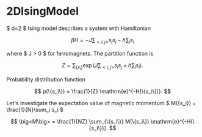# 2DIsingModel

$ d=2 $ Ising model describes a system with Hamiltonian

$$ \beta H = - J \sum_{<i,j>}s_is_j - h \sum_i s_i $$

where $ J > 0 $ for ferromagnets. The partition function is

$$ Z = \sum_{\{s_i\}} \exp \Bigg( J \sum_{<i,j>}s_is_j + h \sum_i s_i \Bigg). $$

Probability distribution function

$$ p(\{s_i\}) = \frac{1}{Z} \mathrm{e}^{-H(\{s_i\})}. $$

Let's investigate the expectation value of magnetic momentum $ M(\{s_i\}) = \frac{1}{N}\sum_i s_i $

$$ \big<M\big> = \frac{1}{NZ} \sum_{\{s_i\}} M(\{s_i\}) \mathrm{e}^{-H(\{s_i\})}. $$
